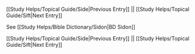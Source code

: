 [[Study Helps/Topical Guide/Side|Previous Entry]]  ||  [[Study Helps/Topical Guide/Sift|Next Entry]]

 See [[Study Helps/Bible Dictionary/Sidon|BD Sidon]]

[[Study Helps/Topical Guide/Side|Previous Entry]]  ||  [[Study Helps/Topical Guide/Sift|Next Entry]]
